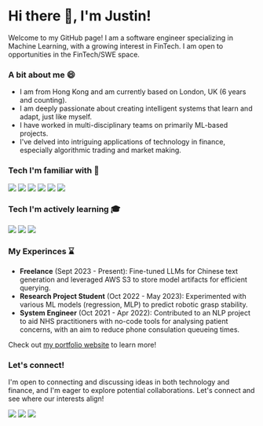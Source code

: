 # Hi there 👋, I'm Justin!

Welcome to my GitHub page! I am a software engineer specializing in Machine Learning, with a growing interest in FinTech. I am open to opportunities in the FinTech/SWE space.


### A bit about me 😄
- I am from Hong Kong and am currently based on London, UK (6 years and counting).
- I am deeply passionate about creating intelligent systems that learn and adapt, just like myself.
- I have worked in multi-disciplinary teams on primarily ML-based projects.
- I've delved into intriguing applications of technology in finance, especially algorithmic trading and market making.


### Tech I'm familiar with 🧠
<img src="https://img.shields.io/badge/Python-3776AB?style=for-the-badge&logo=python&logoColor=white"/> <img src="https://img.shields.io/badge/Java-ED8B00?style=for-the-badge&logo=openjdk&logoColor=white"/> <img src="https://img.shields.io/badge/JavaScript-323330?style=for-the-badge&logo=javascript&logoColor=F7DF1E" /> <img src="https://img.shields.io/badge/React-20232A?style=for-the-badge&logo=react&logoColor=61DAFB" /> <img src="https://img.shields.io/badge/MySQL-005C84?style=for-the-badge&logo=mysql&logoColor=white" /> <img src="https://img.shields.io/badge/Microsoft_Office-D83B01?style=for-the-badge&logo=microsoft-office&logoColor=white" />


### Tech I'm actively learning 🎓
<img src="https://img.shields.io/badge/C%2B%2B-00599C?style=for-the-badge&logo=c%2B%2B&logoColor=white" /> <img src="https://img.shields.io/badge/Amazon_AWS-232F3E?style=for-the-badge&logo=amazon-aws&logoColor=white" /> <img src="https://img.shields.io/badge/TensorFlow-FF6F00?style=for-the-badge&logo=tensorflow&logoColor=white" />


### My Experinces ⌛
- **Freelance** (Sept 2023 - Present): Fine-tuned LLMs for Chinese text generation and leveraged AWS S3 to store model artifacts for efficient querying.
- **Research Project Student** (Oct 2022 - May 2023): Experimented with various ML models (regression, MLP) to predict robotic grasp stability.
- **System Engineer** (Oct 2021 - Apr 2022): Contributed to an NLP project to aid NHS practitioners with no-code tools for analysing patient concerns, with an aim to reduce phone consulation queueing times.

Check out [my portfolio website](https://jhtkoo0426.github.io/) to learn more!


### Let's connect!
I'm open to connecting and discussing ideas in both technology and finance, and I'm eager to explore potential collaborations. Let's connect and see where our interests align!

[<img src="https://img.shields.io/badge/LinkedIn-0077B5?style=for-the-badge&logo=linkedin&logoColor=white"/>](https://www.linkedin.com/in/justin-koo-29bb831b2/) [<img src="https://img.shields.io/badge/-LeetCode-FFA116?style=for-the-badge&logo=LeetCode&logoColor=black"/>](https://leetcode.com/justin_koo/) [<img src="https://img.shields.io/badge/Kaggle-20BEFF?style=for-the-badge&logo=Kaggle&logoColor=white"/>](https://www.kaggle.com/jhtkoo0426)
